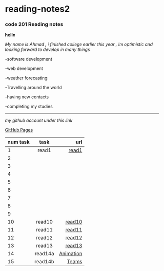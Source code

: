 # reading-notes2

### code 201 Reading notes

**hello**

_My name is Ahmad , i finished college earlier this year , Im optimistic and looking forward to develop in many things_

-software development

-web development

-weather forecasting

-Travelling around the world

-having new contacts 

-completing my studies

-------------------------------------------------------------------------------------------------------------------------

*my github account under this link*

[GitHub Pages](https://github.com/Ahmad-loop98)

| num task |  task   |    url    |
| :---     | :----:  |      ---: |
|   1      |   read1      | [read1](https://github.com/Ahmad-loop98/reading-notes2)          |
|   2      |         |           |
|   3      |         |           |
|   4      |         |           |
|   5      |         |           |
|   6      |         |           |
|   7      |         |           |
|   8      |         |           |
|   9      |         |           |
|   10     |  read10       |   [read10](https://github.com/Ahmad-loop98/reading-notes2/blob/main/read10.md)       |
|   11     |    read11     |    [read11](https://github.com/Ahmad-loop98/reading-notes2/blob/main/read11.md)         |
|   12     |      read12   |   [read12](https://github.com/Ahmad-loop98/reading-notes2/blob/main/read12.md)         |
|   13     |      read13   |      [read13](https://github.com/Ahmad-loop98/reading-notes2/blob/main/read13.md)       |
|   14     |    read14a     |      [Animation](https://github.com/Ahmad-loop98/reading-notes2/blob/main/read14amd)       |
|   15     |     read14b    |      [Teams](https://github.com/Ahmad-loop98/reading-notes2/blob/main/read14b.md)   |
